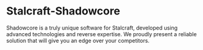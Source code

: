 # Stalcraft-Shadowcore
Shadowcore is a truly unique software for Stalcraft, developed using advanced technologies and reverse expertise. We proudly present a reliable solution that will give you an edge over your competitors.
